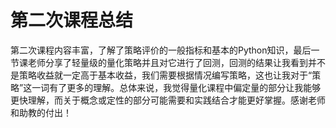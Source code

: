 # 第二次课程总结

第二次课程内容丰富，了解了策略评价的一般指标和基本的Python知识，最后一节课老师分享了轻量级的量化策略并且对它进行了回测，回测的结果让我看到并不是策略收益就一定高于基本收益，我们需要根据情况编写策略，这也让我对于“策略”这一词有了更多的理解。总体来说，我觉得量化课程中偏定量的部分让我能够更快理解，而关于概念或定性的部分可能需要和实践结合才能更好掌握。感谢老师和助教的付出！